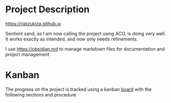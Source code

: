 # Project Description

https://riatzukiza.github.io

Sentient sand, as I am now calling the project using ACO, is doing very well. It works exactly as intended, and now only needs refinements.

I use https://obsidian.md to manage markdown files for documentation and project management


# Kanban

The progress on the project is tracked using a kanban [board](board.md) with the following sections and procedure